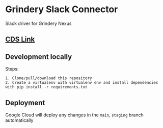 # Grindery Slack Connector
Slack driver for Grindery Nexus


## [CDS Link](https://github.com/grindery-io/grindery-nexus-schema-v2/blob/master/cds/web2/slack.json)


## Development locally

Steps:

    1. Clone/pull/download this repository
    2. Create a virtualenv with virtualenv env and install dependencies with pip install -r requirements.txt



## Deployment
Google Cloud will deploy any changes in the `main`, `staging` branch automatically



